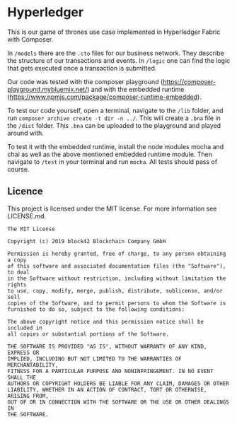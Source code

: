 # Hyperledger

This is our game of thrones use case implemented in Hyperledger Fabric with Composer.

In `/models` there are the `.cto` files for our business network. They describe the structure of our transactions and events. In `/logic` one can find the logic that gets executed once a transaction is submitted.

Our code was tested with the composer playground (https://composer-playground.mybluemix.net/) and with the embedded runtime (https://www.npmjs.com/package/composer-runtime-embedded).

To test our code yourself, open a terminal, navigate to the `/lib` folder, and run `composer archive create -t dir -n ../`. This will create a `.bna` file in the `/dist` folder. This `.bna` can be uploaded to the playground and played around with.

To test it with the embedded runtime, install the node modules mocha and chai as well as the above mentioned embedded runtime module. Then navigate to `/test` in your terminal and run `mocha`. All tests should pass of course.

## Licence

This project is licensed under the MIT license. For more information see LICENSE.md.

```
The MIT License

Copyright (c) 2019 block42 Blockchain Company GmbH

Permission is hereby granted, free of charge, to any person obtaining a copy
of this software and associated documentation files (the "Software"), to deal
in the Software without restriction, including without limitation the rights
to use, copy, modify, merge, publish, distribute, sublicense, and/or sell
copies of the Software, and to permit persons to whom the Software is
furnished to do so, subject to the following conditions:

The above copyright notice and this permission notice shall be included in
all copies or substantial portions of the Software.

THE SOFTWARE IS PROVIDED "AS IS", WITHOUT WARRANTY OF ANY KIND, EXPRESS OR
IMPLIED, INCLUDING BUT NOT LIMITED TO THE WARRANTIES OF MERCHANTABILITY,
FITNESS FOR A PARTICULAR PURPOSE AND NONINFRINGEMENT. IN NO EVENT SHALL THE
AUTHORS OR COPYRIGHT HOLDERS BE LIABLE FOR ANY CLAIM, DAMAGES OR OTHER
LIABILITY, WHETHER IN AN ACTION OF CONTRACT, TORT OR OTHERWISE, ARISING FROM,
OUT OF OR IN CONNECTION WITH THE SOFTWARE OR THE USE OR OTHER DEALINGS IN
THE SOFTWARE.
```
